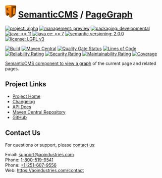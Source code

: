 # [<img src="ao-logo.png" alt="AO Logo" width="35" height="40">](https://github.com/ao-apps) [SemanticCMS](https://github.com/ao-apps/semanticcms) / [PageGraph](https://github.com/ao-apps/semanticcms-pagegraph)

[![project: alpha](https://semanticcms.com/ao-badges/project-alpha.svg)](https://aoindustries.com/life-cycle#project-alpha)
[![management: preview](https://semanticcms.com/ao-badges/management-preview.svg)](https://aoindustries.com/life-cycle#management-preview)
[![packaging: developmental](https://semanticcms.com/ao-badges/packaging-developmental.svg)](https://aoindustries.com/life-cycle#packaging-developmental)  
[![java: &gt;= 11](https://semanticcms.com/ao-badges/java-11.svg)](https://docs.oracle.com/en/java/javase/11/)
[![java ee: &gt;= 7](https://semanticcms.com/ao-badges/javaee-7.svg)](https://docs.oracle.com/javaee/7/)
[![semantic versioning: 2.0.0](https://semanticcms.com/ao-badges/semver-2.0.0.svg)](http://semver.org/spec/v2.0.0.html)
[![license: LGPL v3](https://semanticcms.com/ao-badges/license-lgpl-3.0.svg)](https://www.gnu.org/licenses/lgpl-3.0)

[![Build](https://github.com/ao-apps/semanticcms-pagegraph/workflows/Build/badge.svg?branch=master)](https://github.com/ao-apps/semanticcms-pagegraph/actions?query=workflow%3ABuild)
[![Maven Central](https://maven-badges.herokuapp.com/maven-central/com.semanticcms/semanticcms-pagegraph/badge.svg)](https://maven-badges.herokuapp.com/maven-central/com.semanticcms/semanticcms-pagegraph)
[![Quality Gate Status](https://sonarcloud.io/api/project_badges/measure?branch=master&project=com.semanticcms%3Asemanticcms-pagegraph&metric=alert_status)](https://sonarcloud.io/dashboard?branch=master&id=com.semanticcms%3Asemanticcms-pagegraph)
[![Lines of Code](https://sonarcloud.io/api/project_badges/measure?branch=master&project=com.semanticcms%3Asemanticcms-pagegraph&metric=ncloc)](https://sonarcloud.io/component_measures?branch=master&id=com.semanticcms%3Asemanticcms-pagegraph&metric=ncloc)  
[![Reliability Rating](https://sonarcloud.io/api/project_badges/measure?branch=master&project=com.semanticcms%3Asemanticcms-pagegraph&metric=reliability_rating)](https://sonarcloud.io/component_measures?branch=master&id=com.semanticcms%3Asemanticcms-pagegraph&metric=Reliability)
[![Security Rating](https://sonarcloud.io/api/project_badges/measure?branch=master&project=com.semanticcms%3Asemanticcms-pagegraph&metric=security_rating)](https://sonarcloud.io/component_measures?branch=master&id=com.semanticcms%3Asemanticcms-pagegraph&metric=Security)
[![Maintainability Rating](https://sonarcloud.io/api/project_badges/measure?branch=master&project=com.semanticcms%3Asemanticcms-pagegraph&metric=sqale_rating)](https://sonarcloud.io/component_measures?branch=master&id=com.semanticcms%3Asemanticcms-pagegraph&metric=Maintainability)
[![Coverage](https://sonarcloud.io/api/project_badges/measure?branch=master&project=com.semanticcms%3Asemanticcms-pagegraph&metric=coverage)](https://sonarcloud.io/component_measures?branch=master&id=com.semanticcms%3Asemanticcms-pagegraph&metric=Coverage)

[SemanticCMS component to view a graph](https://github.com/ao-apps/semanticcms-pagegraph) of the current page and related pages.

## Project Links
* [Project Home](https://semanticcms.com/pagegraph/)
* [Changelog](https://semanticcms.com/pagegraph/changelog)
* [API Docs](https://semanticcms.com/pagegraph/apidocs/)
* [Maven Central Repository](https://central.sonatype.com/artifact/com.semanticcms/semanticcms-pagegraph)
* [GitHub](https://github.com/ao-apps/semanticcms-pagegraph)

## Contact Us
For questions or support, please [contact us](https://aoindustries.com/contact):

Email: [support@aoindustries.com](mailto:support@aoindustries.com)  
Phone: [1-800-519-9541](tel:1-800-519-9541)  
Phone: [+1-251-607-9556](tel:+1-251-607-9556)  
Web: https://aoindustries.com/contact

